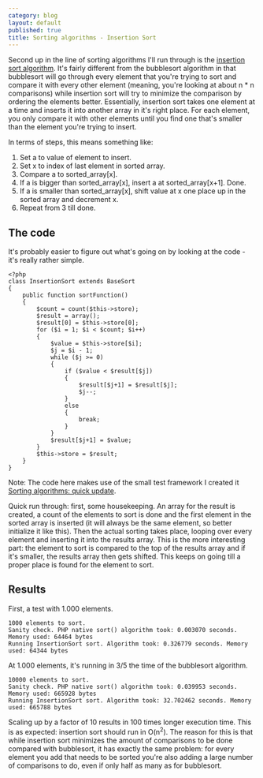 ```yaml
---
category: blog
layout: default
published: true
title: Sorting algorithms - Insertion Sort
---
```

Second up in the line of sorting algorithms I'll run through is the [insertion sort algorithm](http://en.wikipedia.org/wiki/Insertion_sort). It's fairly different from the bubblesort algorithm in that bubblesort will go through every element that you're trying to sort and compare it with every other element (meaning, you're looking at about n * n comparisons) while insertion sort will try to minimize the comparison by ordering the elements better. Essentially, insertion sort takes one element at a time and inserts it into another array in it's right place. For each element, you only compare it with other elements until you find one that's smaller than the element you're trying to insert.

In terms of steps, this means something like:

1. Set a to value of element to insert.
2. Set x to index of last element in sorted array.
3. Compare a to sorted_array[x].
4. If a is bigger than sorted_array[x], insert a at sorted_array[x+1]. Done.
5. If a is smaller than sorted_array[x], shift value at x one place up in the sorted array and decrement x.
6. Repeat from 3 till done.

## The code
It's probably easier to figure out what's going on by looking at the code - it's really rather simple.

```
<?php
class InsertionSort extends BaseSort
{
    public function sortFunction()
    {
        $count = count($this->store);
        $result = array();
        $result[0] = $this->store[0];
        for ($i = 1; $i < $count; $i++)
        {
            $value = $this->store[$i];
            $j = $i - 1;
            while ($j >= 0)
            {
                if ($value < $result[$j])
                {
                    $result[$j+1] = $result[$j];
                    $j--;
                }
                else
                {
                    break;
                }
            }
            $result[$j+1] = $value;
        }
        $this->store = $result;
    }
}
```

Note: The code here makes use of the small test framework I created it [Sorting algorithms: quick update](http://plind.dk/2009/11/07/sorting-algorithms-quick-update/).

Quick run through: first, some housekeeping. An array for the result is created, a count of the elements to sort is done and the first element in the sorted array is inserted (it will always be the same element, so better initialize it like this). Then the actual sorting takes place, looping over every element and inserting it into the results array. This is the more interesting part: the element to sort is compared to the top of the results array and if it's smaller, the results array then gets shifted. This keeps on going till a proper place is found for the element to sort.

## Results
First, a test with 1.000 elements.

```
1000 elements to sort.
Sanity check. PHP native sort() algorithm took: 0.003070 seconds. Memory used: 64464 bytes
Running InsertionSort sort. Algorithm took: 0.326779 seconds. Memory used: 64344 bytes
```

At 1.000 elements, it's running in 3/5 the time of the bubblesort algorithm.

```
10000 elements to sort.
Sanity check. PHP native sort() algorithm took: 0.039953 seconds. Memory used: 665928 bytes
Running InsertionSort sort. Algorithm took: 32.702462 seconds. Memory used: 665788 bytes
```

Scaling up by a factor of 10 results in 100 times longer execution time. This is as expected: insertion sort should run in O(n<sup>2</sup>). The reason for this is that while insertion sort minimizes the amount of comparisons to be done compared with bubblesort, it has exactly the same problem: for every element you add that needs to be sorted you're also adding a large number of comparisons to do, even if only half as many as for bubblesort.
